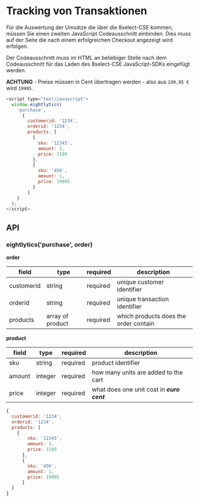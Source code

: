 # Tracking von Transaktionen

Für die Auswertung der Umsätze die über die 8select-CSE kommen, müssen Sie einen zweiten JavaScript Codeausschnitt einbinden. Dies muss auf der Seite die nach einem erfolgreichen Checkout angezeigt wird erfolgen.

Der Codeausschnitt muss im HTML an beliebiger Stelle nach dem Codeausschnitt für das Laden des 8select-CSE JavaScript-SDKs eingefügt werden.

**ACHTUNG** - Preise müssen in Cent übertragen werden - also aus `199,95 €` wird `19995`.

```javascript
<script type="text/javascript">
  window.eightlytics(
    'purchase',
      {
        customerid: '1234',
        orderid: '1234',
        products: [
          {
            sku: '12345',
            amount: 3,
            price: 1199
          },
          {
            sku: '456',
            amount: 1,
            price: 19995
          }
        ]
    }  
  );
</script>
```

## API

### eightlytics\('purchase', order\)

**order**

| field      | type             | required | description                           |
| ---------- | ---------------- | -------- | ------------------------------------- |
| customerid | string           | required | unique customer identifier            |
| orderid    | string           | required | unique transaction identifier         |
| products   | array of product | required | which products does the order contain |

**product**

| field  | type    | required | description                                |
| ------ | ------- | -------- | ------------------------------------------ |
| sku    | string  | required | product identifier                         |
| amount | integer | required | how many units are added to the cart       |
| price  | integer | required | what does one unit cost in _**euro cent**_ |

```javascript
{
  customerid: '1234',
  orderid: '1234',
  products: [
    {
        sku: '12345',
        amount: 3,
        price: 1199
      },
      {
        sku: '456',
        amount: 1,
        price: 19995
      }
  ]
}
```
